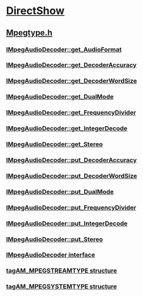 # [DirectShow](../_dshow/index.md)
## [Mpegtype.h](index.md)
### [IMpegAudioDecoder::get_AudioFormat](../mpegtype/nf-mpegtype-impegaudiodecoder-get_audioformat.md)
### [IMpegAudioDecoder::get_DecoderAccuracy](../mpegtype/nf-mpegtype-impegaudiodecoder-get_decoderaccuracy.md)
### [IMpegAudioDecoder::get_DecoderWordSize](../mpegtype/nf-mpegtype-impegaudiodecoder-get_decoderwordsize.md)
### [IMpegAudioDecoder::get_DualMode](../mpegtype/nf-mpegtype-impegaudiodecoder-get_dualmode.md)
### [IMpegAudioDecoder::get_FrequencyDivider](../mpegtype/nf-mpegtype-impegaudiodecoder-get_frequencydivider.md)
### [IMpegAudioDecoder::get_IntegerDecode](../mpegtype/nf-mpegtype-impegaudiodecoder-get_integerdecode.md)
### [IMpegAudioDecoder::get_Stereo](../mpegtype/nf-mpegtype-impegaudiodecoder-get_stereo.md)
### [IMpegAudioDecoder::put_DecoderAccuracy](../mpegtype/nf-mpegtype-impegaudiodecoder-put_decoderaccuracy.md)
### [IMpegAudioDecoder::put_DecoderWordSize](../mpegtype/nf-mpegtype-impegaudiodecoder-put_decoderwordsize.md)
### [IMpegAudioDecoder::put_DualMode](../mpegtype/nf-mpegtype-impegaudiodecoder-put_dualmode.md)
### [IMpegAudioDecoder::put_FrequencyDivider](../mpegtype/nf-mpegtype-impegaudiodecoder-put_frequencydivider.md)
### [IMpegAudioDecoder::put_IntegerDecode](../mpegtype/nf-mpegtype-impegaudiodecoder-put_integerdecode.md)
### [IMpegAudioDecoder::put_Stereo](../mpegtype/nf-mpegtype-impegaudiodecoder-put_stereo.md)
### [IMpegAudioDecoder interface](../mpegtype/nn-mpegtype-impegaudiodecoder.md)
### [tagAM_MPEGSTREAMTYPE structure](../mpegtype/ns-mpegtype-tagam_mpegstreamtype.md)
### [tagAM_MPEGSYSTEMTYPE structure](../mpegtype/ns-mpegtype-tagam_mpegsystemtype.md)
